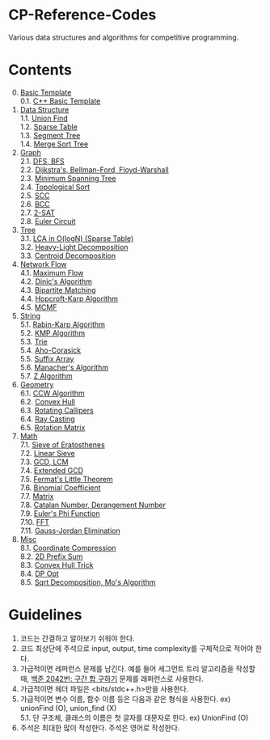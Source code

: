 # CP-Reference-Codes
Various data structures and algorithms for competitive programming.

# Contents
0. [Basic Template](https://github.com/manoflearning/CP-Reference-Codes/tree/master/Reference%20Codes/0.%20Basic%20Template) <br/>
0.1. [C++ Basic Template](https://github.com/manoflearning/CP-Reference-Codes/blob/master/Reference%20Codes/0.%20Basic%20Template/0.1.%20C%2B%2B%20Basic%20Template.cpp) <br/>
1. [Data Structure](https://github.com/manoflearning/CP-Reference-Codes/tree/master/Reference%20Codes/1.%20Data%20Structure) <br/>
1.1. [Union Find](https://github.com/manoflearning/CP-Reference-Codes/blob/master/Reference%20Codes/1.%20Data%20Structure/1.1.%20Union%20Find.cpp) <br/>
1.2. [Sparse Table](https://github.com/manoflearning/CP-Reference-Codes/blob/master/Reference%20Codes/1.%20Data%20Structure/1.2.%20Sparse%20Table.cpp) <br/>
1.3. [Segment Tree](https://github.com/manoflearning/CP-Reference-Codes/tree/master/Reference%20Codes/1.%20Data%20Structure/1.3.%20Segment%20Tree) <br/>
1.4. [Merge Sort Tree](https://github.com/manoflearning/CP-Reference-Codes/tree/master/Reference%20Codes/1.%20Data%20Structure/1.4.%20Merge%20Sort%20Tree) <br/>
2. [Graph](https://github.com/manoflearning/CP-Reference-Codes/tree/master/Reference%20Codes/2.%20Graph) <br/>
2.1. [DFS, BFS](https://github.com/manoflearning/CP-Reference-Codes/blob/master/Reference%20Codes/2.%20Graph/2.1.%20DFS%2C%20BFS.cpp) <br/>
2.2. [Dijkstra's, Bellman-Ford, Floyd-Warshall](https://github.com/manoflearning/CP-Reference-Codes/blob/master/Reference%20Codes/2.%20Graph/2.2.%20Dijkstra's%2C%20Bellman-Ford%2C%20Floyd-Warshall.cpp) <br/>
2.3. [Minimum Spanning Tree](https://github.com/manoflearning/PS-Reference-Codes/tree/master/Reference%20Codes/2.%20Graph/2.3.%20Minimum%20Spanning%20Tree.cpp) <br/>
2.4. [Topological Sort](https://github.com/manoflearning/PS-Reference-Codes/tree/master/Reference%20Codes/2.%20Graph/2.4.%20Topological%20Sort) <br/>
2.5. [SCC](https://github.com/manoflearning/PS-Reference-Codes/blob/master/Reference%20Codes/2.%20Graph/2.5.%20SCC) <br/>
2.6. [BCC](https://github.com/manoflearning/PS-Reference-Codes/blob/master/Reference%20Codes/2.%20Graph/2.6.%20BCC.cpp) <br/>
2.7. [2-SAT](https://github.com/manoflearning/PS-Reference-Codes/blob/master/Reference%20Codes/2.%20Graph/2.7.%202-SAT.cpp) <br/>
2.8. [Euler Circuit](https://github.com/manoflearning/PS-Reference-Codes/blob/master/Reference%20Codes/2.%20Graph/2.8.%20Euler%20Circuit.cpp) <br/>
3. [Tree](https://github.com/manoflearning/PS-Reference-Codes/tree/master/Reference%20Codes/3.%20Tree) <br/>
3.1. [LCA in O(logN) (Sparse Table)](https://github.com/manoflearning/CP-Reference-Codes/blob/master/Reference%20Codes/3.%20Tree/3.1.%20LCA%20in%20O(logN)%20(Sparse%20Table).cpp) <br/>
3.2. [Heavy-Light Decomposition](https://github.com/manoflearning/PS-Reference-Codes/tree/master/Reference%20Codes/3.%20Tree/3.2.%20Heavy-Light%20Decomposition) <br/>
3.3. [Centroid Decomposition](https://github.com/manoflearning/PS-Reference-Codes/blob/master/Reference%20Codes/3.%20Tree/3.3.%20Centroid%20Decomposition.cpp) <br/>
4. [Network Flow](https://github.com/manoflearning/PS-Reference-Codes/tree/master/Reference%20Codes/4.%20Network%20Flow) <br/>
4.1. [Maximum Flow](https://github.com/manoflearning/PS-Reference-Codes/tree/master/Reference%20Codes/4.%20Network%20Flow/4.1.%20Maximum%20Flow) <br/>
4.2. [Dinic's Algorithm](https://github.com/manoflearning/PS-Reference-Codes/blob/master/Reference%20Codes/4.%20Network%20Flow/4.2.%20Dinic's%20Algorithm.cpp) <br/>
4.3. [Bipartite Matching](https://github.com/manoflearning/PS-Reference-Codes/blob/master/Reference%20Codes/4.%20Network%20Flow/4.3.%20Bipartite%20Matching.cpp) <br/>
4.4. [Hopcroft-Karp Algorithm](https://github.com/manoflearning/PS-Reference-Codes/blob/master/Reference%20Codes/4.%20Network%20Flow/4.4.%20Hopcroft-Karp%20Algorithm.cpp) <br/>
4.5. [MCMF](https://github.com/manoflearning/PS-Reference-Codes/blob/master/Reference%20Codes/4.%20Network%20Flow/4.5.%20MCMF.cpp) <br/>
5. [String](https://github.com/manoflearning/PS-Reference-Codes/tree/master/Reference%20Codes/5.%20String) <br/>
5.1. [Rabin-Karp Algorithm](https://github.com/manoflearning/PS-Reference-Codes/tree/master/Reference%20Codes/5.%20String/5.1.%20Rabin-Karp%20Algorithm) <br/>
5.2. [KMP Algorithm](https://github.com/manoflearning/PS-Reference-Codes/blob/master/Reference%20Codes/5.%20String/5.2.%20KMP%20Algorithm.cpp) <br/>
5.3. [Trie](https://github.com/manoflearning/PS-Reference-Codes/tree/master/Reference%20Codes/5.%20String/5.3.%20Trie) <br/>
5.4. [Aho-Corasick](https://github.com/manoflearning/PS-Reference-Codes/tree/master/Reference%20Codes/5.%20String/5.4.%20Aho-Corasick.cpp) <br/>
5.5. [Suffix Array](https://github.com/manoflearning/PS-Reference-Codes/tree/master/Reference%20Codes/5.%20String/5.5.%20Suffix%20Array.cpp) <br/>
5.6. [Manacher's Algorithm](https://github.com/manoflearning/PS-Reference-Codes/tree/master/Reference%20Codes/5.%20String/5.6.%20Manacher's%20Algorithm.cpp) <br/>
5.7. [Z Algorithm](https://github.com/manoflearning/PS-Reference-Codes/tree/master/Reference%20Codes/5.%20String/5.7.%20Z%20Algorithm.cpp) <br/>
6. [Geometry](https://github.com/manoflearning/PS-Reference-Codes/tree/master/Reference%20Codes/6.%20Geometry) <br/>
6.1. [CCW Algorithm](https://github.com/manoflearning/PS-Reference-Codes/blob/master/Reference%20Codes/6.%20Geometry/6.1.%20CCW%20Algorithm.cpp) <br/>
6.2. [Convex Hull](https://github.com/manoflearning/PS-Reference-Codes/blob/master/Reference%20Codes/6.%20Geometry/6.2.%20Convex%20Hull) <br/>
6.3. [Rotating Callipers](https://github.com/manoflearning/PS-Reference-Codes/blob/master/Reference%20Codes/6.%20Geometry/6.3.%20Rotating%20Callipers.cpp) <br/>
6.4. [Ray Casting](https://github.com/manoflearning/PS-Reference-Codes/blob/master/Reference%20Codes/6.%20Geometry/6.4.%20Ray%20Casting.cpp) <br/>
6.5. [Rotation Matrix](https://github.com/manoflearning/PS-Reference-Codes/blob/master/Reference%20Codes/6.%20Geometry/Rotation%20Matrix.txt) <br/>
7. [Math](https://github.com/manoflearning/PS-Reference-Codes/tree/master/Reference%20Codes/7.%20Math) <br/>
7.1. [Sieve of Eratosthenes](https://github.com/manoflearning/PS-Reference-Codes/blob/master/Reference%20Codes/7.%20Math/7.1.%20Sieve%20of%20Eratosthenes.cpp) <br/>
7.2. [Linear Sieve](https://github.com/manoflearning/PS-Reference-Codes/blob/master/Reference%20Codes/7.%20Math/7.2.%20Linear%20Sieve.cpp) <br/>
7.3. [GCD, LCM](https://github.com/manoflearning/PS-Reference-Codes/blob/master/Reference%20Codes/7.%20Math/7.3.%20GCD,%20LCM.cpp) <br/>
7.4. [Extended GCD](https://github.com/manoflearning/PS-Reference-Codes/blob/master/Reference%20Codes/7.%20Math/7.4.%20Extended%20GCD.cpp) <br/>
7.5. [Fermat's Little Theorem](https://github.com/manoflearning/CP-Reference-Codes/blob/master/Reference%20Codes/7.%20Math/7.5.%20Fermat%E2%80%99s%20Little%20Theorem.cpp) <br/>
7.6. [Binomial Coefficient](https://github.com/manoflearning/PS-Reference-Codes/blob/master/Reference%20Codes/7.%20Math/7.6.%20Binomial%20Coefficient.cpp) <br/>
7.7. [Matrix](https://github.com/manoflearning/PS-Reference-Codes/blob/master/Reference%20Codes/7.%20Math/7.7.%20Matrix.cpp) <br/>
7.8. [Catalan Number, Derangement Number](https://github.com/manoflearning/CP-Reference-Codes/blob/master/Reference%20Codes/7.%20Math/7.8.%20Catalan%20Number%2C%20Derangement%20Number.cpp) <br/>
7.9. [Euler's Phi Function](https://github.com/manoflearning/PS-Reference-Codes/blob/master/Reference%20Codes/7.%20Math/7.9.%20Euler's%20Phi%20Function.cpp) <br/>
7.10. [FFT](https://github.com/manoflearning/PS-Reference-Codes/blob/master/Reference%20Codes/7.%20Math/7.10.%20FFT.cpp) <br/>
7.11. [Gauss-Jordan Elimination](https://github.com/manoflearning/PS-Reference-Codes/blob/master/Reference%20Codes/7.%20Math/7.11.%20Gauss-Jordan%20Elimination.cpp)
8. [Misc](https://github.com/manoflearning/PS-Reference-Codes/tree/master/Reference%20Codes/8.%20Misc) <br/>
8.1. [Coordinate Compression](https://github.com/manoflearning/PS-Reference-Codes/blob/master/Reference%20Codes/8.%20Misc/8.1.%20Coordinate%20Compression.cpp) <br/>
8.2. [2D Prefix Sum](https://github.com/manoflearning/PS-Reference-Codes/blob/master/Reference%20Codes/8.%20Misc/8.2.%202D%20Prefix%20Sum.cpp) <br/>
8.3. [Convex Hull Trick](https://github.com/manoflearning/PS-Reference-Codes/blob/master/Reference%20Codes/8.%20Misc/8.3.%20Convex%20Hull%20Trick.cpp) <br/>
8.4. [DP Opt](https://github.com/manoflearning/PS-Reference-Codes/blob/master/Reference%20Codes/8.%20Misc/8.4.%20DP%20Opt.cpp) <br/>
8.5. [Sqrt Decomposition, Mo's Algorithm](https://github.com/manoflearning/CP-Reference-Codes/blob/master/Reference%20Codes/8.%20Misc/8.5.%20Sqrt%20Decomposition%2C%20Mo's%20Algorithm.cpp) <br/>

# Guidelines
1. 코드는 간결하고 알아보기 쉬워야 한다. <br/>
2. 코드 최상단에 주석으로 input, output, time complexity를 구체적으로 적어야 한다.
3. 가급적이면 레퍼런스 문제를 남긴다. 예를 들어 세그먼트 트리 알고리즘을 작성할 때, [백준 2042번: 구간 합 구하기](https://www.acmicpc.net/problem/2042) 문제를 래퍼런스로 사용한다. <br/>
4. 가급적이면 헤더 파일은 <bits/stdc++.h>만을 사용한다. <br/>
5. 가급적이면 변수 이름, 함수 이름 등은 다음과 같은 형식을 사용한다. ex) unionFind (O), union_find (X) <br/>
5.1. 단 구조체, 클래스의 이름은 첫 글자를 대문자로 한다. ex) UnionFind (O)
6. 주석은 최대한 많이 작성한다. 주석은 영어로 작성한다. <br/>
